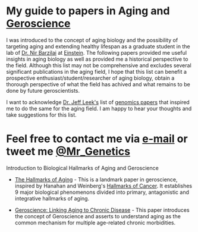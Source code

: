 My guide to papers in Aging and [Geroscience](https://www.nia.nih.gov/research/blog/2015/03/geroscience-needs-aging-biology-research)
==============

I was introduced to the concept of aging biology and the possibility of targeting aging and extending healthy lifespan as a graduate student in the lab of [Dr. Nir Barzilai](http://www.einstein.yu.edu/faculty/484/nir-barzilai/) at [Einstein](http://einstein.yu.edu/). The following papers provided me useful insights in aging biology as well as provided me a historical perspective to the field. Although this list may not be comprehensive and excludes several significant publications in the aging field, I hope that this list can benefit a prospective enthusiast/student/researcher of aging biology, obtain a thorough perspective of what the field has achived and what remains to be done by future geroscientists.

I want to acknowledge [Dr. Jeff Leek's](http://jtleek.com/) list of [genomics papers](https://github.com/jtleek/genomicspapers) that inspired me to do the same for the aging field. I am happy to hear your thoughts and take suggestions for this list.

Feel free to contact me via [e-mail](akulkarn@mail.einstein.yu.edu) or tweet me [@Mr_Genetics](https://twitter.com/Mr_Genetics)
==============

Introduction to Biological Hallmarks of Aging and Geroscience

* [The Hallmarks of Aging](http://www.cell.com/cell/pdf/S0092-8674(13)00645-4.pdf) - This is a landmark paper in geroscience, inspired by Hanahan and Weinberg's [Hallmarks of Cancer](http://www.cell.com/cell/pdf/S0092-8674(11)00127-9.pdf). It establishes 9 major biological phenomenons divided into primary, antagonistic and integrative hallmarks of aging.

* [Geroscience: Linking Aging to Chronic Disease](http://www.cell.com/cell/pdf/S0092-8674(14)01366-X.pdf) - This paper introduces the concept of Geroscience and asserts to understand aging as the common mechanism for multiple age-related chronic morbidities. 




